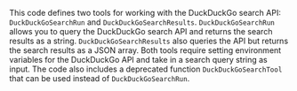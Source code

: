 This code defines two tools for working with the DuckDuckGo search API: `DuckDuckGoSearchRun` and `DuckDuckGoSearchResults`. `DuckDuckGoSearchRun` allows you to query the DuckDuckGo search API and returns the search results as a string. `DuckDuckGoSearchResults` also queries the API but returns the search results as a JSON array. Both tools require setting environment variables for the DuckDuckGo API and take in a search query string as input. The code also includes a deprecated function `DuckDuckGoSearchTool` that can be used instead of `DuckDuckGoSearchRun`.

